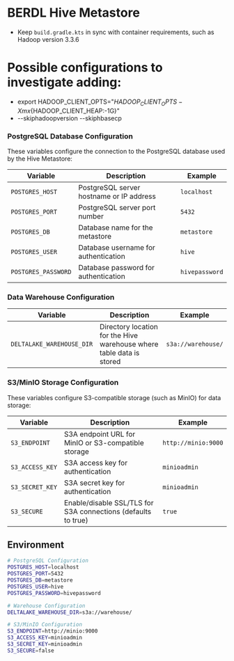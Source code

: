 # BERDL Hive Metastore
* Keep `build.gradle.kts` in sync with container requirements, such as Hadoop version 3.3.6

# Possible configurations to investigate adding:
* export HADOOP_CLIENT_OPTS="${HADOOP_CLIENT_OPTS} -Xmx${HADOOP_CLIENT_HEAP:-1G}"
* --skiphadoopversion --skiphbasecp


### PostgreSQL Database Configuration

These variables configure the connection to the PostgreSQL database used by the Hive Metastore:

| Variable | Description | Example |
|----------|-------------|---------|
| `POSTGRES_HOST` | PostgreSQL server hostname or IP address | `localhost` |
| `POSTGRES_PORT` | PostgreSQL server port number | `5432` |
| `POSTGRES_DB` | Database name for the metastore | `metastore` |
| `POSTGRES_USER` | Database username for authentication | `hive` |
| `POSTGRES_PASSWORD` | Database password for authentication | `hivepassword` |

### Data Warehouse Configuration

| Variable | Description | Example |
|----------|-------------|---------|
| `DELTALAKE_WAREHOUSE_DIR` | Directory location for the Hive warehouse where table data is stored | `s3a://warehouse/` |

### S3/MinIO Storage Configuration

These variables configure S3-compatible storage (such as MinIO) for data storage:

| Variable        | Description                                                         | Example             |
|-----------------|---------------------------------------------------------------------|---------------------|
| `S3_ENDPOINT`   | S3A endpoint URL for MinIO or S3-compatible storage                 | `http://minio:9000` |
| `S3_ACCESS_KEY` | S3A access key for authentication                                   | `minioadmin`        |
| `S3_SECRET_KEY` | S3A secret key for authentication                                   | `minioadmin`        |
| `S3_SECURE`    | Enable/disable SSL/TLS for S3A connections (defaults to true)        | `true`              |
 
## Environment 


```bash
# PostgreSQL Configuration
POSTGRES_HOST=localhost
POSTGRES_PORT=5432
POSTGRES_DB=metastore
POSTGRES_USER=hive
POSTGRES_PASSWORD=hivepassword

# Warehouse Configuration
DELTALAKE_WAREHOUSE_DIR=s3a://warehouse/

# S3/MinIO Configuration
S3_ENDPOINT=http://minio:9000
S3_ACCESS_KEY=minioadmin
S3_SECRET_KEY=minioadmin
S3_SECURE=false
```